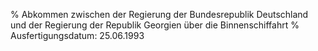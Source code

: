 % Abkommen zwischen der Regierung der Bundesrepublik Deutschland und der Regierung der Republik Georgien über die Binnenschiffahrt
% Ausfertigungsdatum: 25.06.1993
 